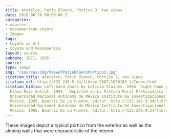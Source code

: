 ```yaml
---
title: Atetelco, Patio Blanco, Pórtico 3, two views
date: 2016-06-28 00:00:00 Z
categories:
- sources
- mesoamerican-coyote
- Images
tags:
- Coyote as Art
- Coyote and Mesoamerica
layout: source
pubdate: 1971, 1995
source: 
type: image
img: "/sources/img/ViewofPatioBlancoPortico3.jpg"
citation_title: Atetelco, Patio Blanco, Pórtico 3, two views
citation_url: http://132.248.9.34/libroe_2007/1050189_1/Index.html
citation_biblio: Left-hand photo by Leticia Staines, 1994. Right-hand photo by Mariá
  Elana Ruiz Gallut, 1994.  Depicted in La Pintura Mural Prehispánica en México. Teotihuacán.
  Universidad Nacional Autónoma de México Instituto De Investigaciones Estéticas.
  Mexico, 1995. Beatriz De La Fuente, editor. http://132.248.9.34/libroe_2007/1050189_1/Index.html
  Universidad Nacional Autónoma de México Instituto De Investigaciones Estéticas.
  Mexico, 1995. Beatriz De La Fuente, editor. http://132.248.9.34/libroe_2007/1050189_1/Index.html
---
```


These images depict a typical pórtico from the exterior as well as the sloping walls that were characteristic of the interior. 

